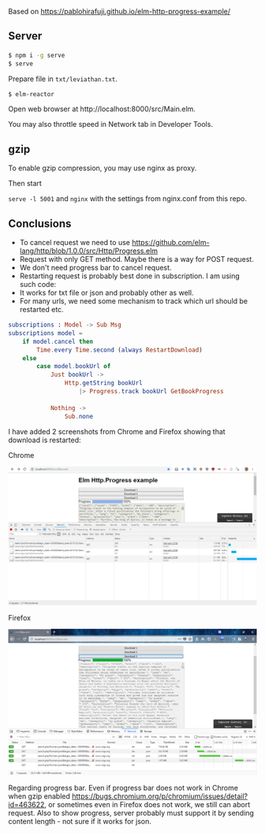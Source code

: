 Based on https://pablohirafuji.github.io/elm-http-progress-example/

## Server

```bash
$ npm i -g serve
$ serve
```

Prepare file in `txt/leviathan.txt`.


```bash
$ elm-reactor
```

Open web browser at http://localhost:8000/src/Main.elm.

You may also throttle speed in Network tab in Developer Tools.

## gzip

To enable gzip compression, you may use nginx as proxy.

Then start

`serve -l 5001` and `nginx` with the settings from nginx.conf from this repo.

## Conclusions

- To cancel request we need to use https://github.com/elm-lang/http/blob/1.0.0/src/Http/Progress.elm
- Request with only GET method. Maybe there is a way for POST request.
- We don't need progress bar to cancel request.
- Restarting request is probably best done in subscription. I am using such code:
- It works for txt file or json and probably other as well.
- For many urls, we need some mechanism to track which url should be restarted etc.

```elm
subscriptions : Model -> Sub Msg
subscriptions model =
    if model.cancel then
        Time.every Time.second (always RestartDownload)
    else
        case model.bookUrl of
            Just bookUrl ->
                Http.getString bookUrl
                    |> Progress.track bookUrl GetBookProgress

            Nothing ->
                Sub.none
```

I have added 2 screenshots from Chrome and Firefox showing that download is restarted:

Chrome

![](/chrome.png)

Firefox

![](/firefox.png)

Regarding progress bar. Even if progress bar does not work in Chrome when gzip enabled https://bugs.chromium.org/p/chromium/issues/detail?id=463622, or sometimes even in Firefox does not work, we still can abort request. Also to show progress, server probably must support it by sending content length - not sure if it works for json.
